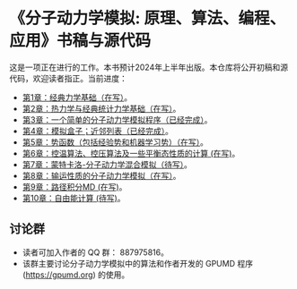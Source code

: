 # 《分子动力学模拟: 原理、算法、编程、应用》书稿与源代码

这是一项正在进行的工作。本书预计2024年上半年出版。本仓库将公开初稿和源代码，欢迎读者指正。当前进度：
- [第1章：经典力学基础（在写）](chapter-01-classical-mechanics/readme.md)。
- [第2章：热力学与经典统计力学基础（在写）](chapter-02-statistical-mechanics/readme.md)。
- [第3章：一个简单的分子动力学模拟程序（已经完成）](chapter-03-simple-md/readme.md)。
- [第4章：模拟盒子；近邻列表（已经完成）](chapter-04-neighbor-list/readme.md)。
- [第5章：势函数（包括经验势和机器学习势）（在写）](chapter-05-potentials/readme.md)。
- [第6章：控温算法、控压算法及一些平衡态性质的计算 (在写)](chapter-06-ensembles/readme.md)。
- [第7章：蒙特卡洛-分子动力学混合模拟（待写）](chapter-07-mcmd)。
- [第8章：输运性质的分子动力学模拟（在写）](chapter-08-transport)。
- [第9章：路径积分MD (在写)](chapter-09-pimd/readme.md)。
- [第10章：自由能计算 (待写)](chapter-10-free-energy/readme.md)。

## 讨论群
* 读者可加入作者的 QQ 群： 887975816。
* 该群主要讨论分子动力学模拟中的算法和作者开发的 GPUMD 程序 (https://gpumd.org) 的使用。

